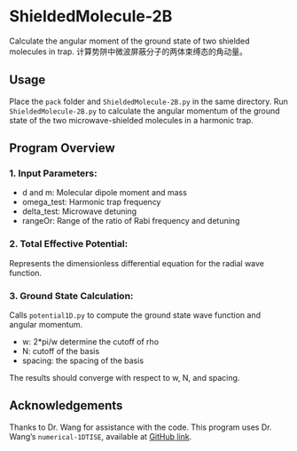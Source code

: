 # ShieldedMolecule-2B
Calculate the angular moment of the ground state of two shielded molecules in trap. 计算势阱中微波屏蔽分子的两体束缚态的角动量。

## Usage

Place the `pack` folder and `ShieldedMolecule-2B.py` in the same directory. Run `ShieldedMolecule-2B.py` to calculate the angular momentum of the ground state of the two microwave-shielded molecules in a harmonic trap.

## Program Overview

### 1. Input Parameters:
- d and m: Molecular dipole moment and mass
- omega_test: Harmonic trap frequency
- delta_test: Microwave detuning
- rangeOr: Range of the ratio of Rabi frequency and detuning

### 2. Total Effective Potential:
Represents the dimensionless differential equation for the radial wave function.

### 3. Ground State Calculation:
Calls `potential1D.py` to compute the ground state wave function and angular momentum.
- w: 2*pi/w determine the cutoff of rho
- N: cutoff of the basis
- spacing: the spacing of the basis

The results should converge with respect to w, N, and spacing.

## Acknowledgements
Thanks to Dr. Wang for assistance with the code. This program uses Dr. Wang’s `numerical-1DTISE`, available at [GitHub link](https://github.com/phyer219/numerical-1DTISE/blob/main/examples.ipynb).
